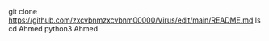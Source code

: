 git clone https://github.com/zxcvbnmzxcvbnm00000/Virus/edit/main/README.md
ls
cd Ahmed
python3 Ahmed
